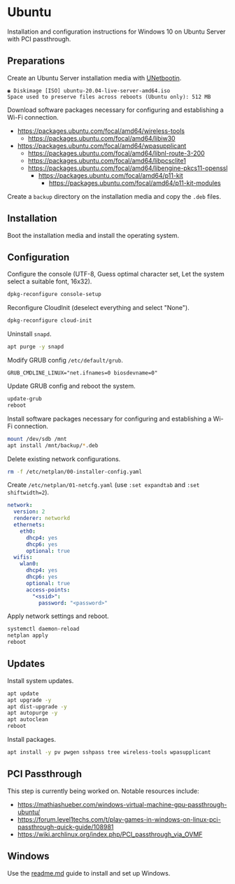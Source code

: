 # Ubuntu
Installation and configuration instructions for Windows 10 on Ubuntu Server with PCI passthrough.

## Preparations
Create an Ubuntu Server installation media with [UNetbootin](https://unetbootin.github.io/).

```
◉ Diskimage [ISO] ubuntu-20.04-live-server-amd64.iso
Space used to preserve files across reboots (Ubuntu only): 512 MB
```

Download software packages necessary for configuring and establishing a Wi-Fi connection.

+ <https://packages.ubuntu.com/focal/amd64/wireless-tools>
  - <https://packages.ubuntu.com/focal/amd64/libiw30>
+ <https://packages.ubuntu.com/focal/amd64/wpasupplicant>
  - <https://packages.ubuntu.com/focal/amd64/libnl-route-3-200>
  - <https://packages.ubuntu.com/focal/amd64/libpcsclite1>
  + <https://packages.ubuntu.com/focal/amd64/libengine-pkcs11-openssl>
    + <https://packages.ubuntu.com/focal/amd64/p11-kit>
      - <https://packages.ubuntu.com/focal/amd64/p11-kit-modules>

Create a `backup` directory on the installation media and copy the `.deb` files.

## Installation
Boot the installation media and install the operating system.

## Configuration
Configure the console (UTF-8, Guess optimal character set, Let the system select a suitable font, 16x32).

```sh
dpkg-reconfigure console-setup
```

Reconfigure CloudInit (deselect everything and select "None").

```sh
dpkg-reconfigure cloud-init
```

Uninstall `snapd`.

```sh
apt purge -y snapd
```

Modify GRUB config `/etc/default/grub`.

```
GRUB_CMDLINE_LINUX="net.ifnames=0 biosdevname=0"
```

Update GRUB config and reboot the system.

```sh
update-grub
reboot
```

Install software packages necessary for configuring and establishing a Wi-Fi connection.

```sh
mount /dev/sdb /mnt
apt install /mnt/backup/*.deb
```

Delete existing network configurations.

```sh
rm -f /etc/netplan/00-installer-config.yaml
```

<!--
Test Wi-Fi (add `scan_ssid=1` if the SSID is not broadcasted).

```sh
iwconfig
ip link set wlan0 up
iwlist wlan0 scan | grep ESSID
wpa_passphrase SSID PSK > /etc/wpa_supplicant.conf
wpa_supplicant -B -i wlan0 -c /etc/wpa_supplicant.conf
dhclient wlan0
ip addr show
```
-->

Create `/etc/netplan/01-netcfg.yaml` (use `:set expandtab` and `:set shiftwidth=2`).

```yaml
network:
  version: 2
  renderer: networkd
  ethernets:
    eth0:
      dhcp4: yes
      dhcp6: yes
      optional: true
  wifis:
    wlan0:
      dhcp4: yes
      dhcp6: yes
      optional: true
      access-points:
        "<ssid>":
          password: "<password>"
```

Apply network settings and reboot.

```sh
systemctl daemon-reload
netplan apply
reboot
```

## Updates
Install system updates.

```sh
apt update
apt upgrade -y
apt dist-upgrade -y
apt autopurge -y
apt autoclean
reboot
```

Install packages.

```sh
apt install -y pv pwgen sshpass tree wireless-tools wpasupplicant
```

## PCI Passthrough
This step is currently being worked on. Notable resources include:

* <https://mathiashueber.com/windows-virtual-machine-gpu-passthrough-ubuntu/>
* <https://forum.level1techs.com/t/play-games-in-windows-on-linux-pci-passthrough-quick-guide/108981>
* <https://wiki.archlinux.org/index.php/PCI_passthrough_via_OVMF>

## Windows
Use the [readme.md](readme.md) guide to install and set up Windows.
